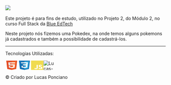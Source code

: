 <img src="https://i.pinimg.com/originals/bd/cd/20/bdcd20f5411ee5785889542d303ad4cb.png">

Este projeto é para fins de estudo, utilizado no Projeto 2, do Módulo 2, no curso Full Stack da <a href="http://https://blueedtech.com.br/">Blue EdTech</a>

Neste projeto nós fizemos uma Pokedex, na onde temos alguns pokemons já cadastrados e também a possibilidade de cadastrá-los.


_______________________________________________________________________________________________________________________________________________________

Tecnologias Utilizadas:

<div style="display: flex">
<img align="center" alt="Lucas-HTML" height="30" width="40" src="https://raw.githubusercontent.com/devicons/devicon/master/icons/html5/html5-original.svg">
<img align="center" alt="Lucas-CSS" height="30" width="40" src="https://raw.githubusercontent.com/devicons/devicon/master/icons/css3/css3-original.svg">
<img align="center" alt="Lucas-Js" height="30" width="40" src="https://raw.githubusercontent.com/devicons/devicon/master/icons/javascript/javascript-plain.svg">
<img align="center" alt="Lucas-NODE" height="30" width="40" src="https://cdn.worldvectorlogo.com/logos/nodejs-icon.svg">
</div>

<p> &copy; Criado por Lucas Ponciano </p>